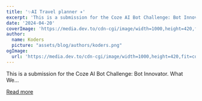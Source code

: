 ```yaml
---
title: '✨AI Travel planner ✈️'
excerpt: 'This is a submission for the Coze AI Bot Challenge: Bot Innovator.           What We...'
date: '2024-04-20'
coverImage: 'https://media.dev.to/cdn-cgi/image/width=1000,height=420,fit=cover,gravity=auto,format=auto/https%3A%2F%2Fdev-to-uploads.s3.amazonaws.com%2Fuploads%2Farticles%2Fv0bhyyj9r10nddoz89fm.png'
author:
  name: Koders
  picture: "assets/blog/authors/koders.png"
ogImage:
  url: 'https://media.dev.to/cdn-cgi/image/width=1000,height=420,fit=cover,gravity=auto,format=auto/https%3A%2F%2Fdev-to-uploads.s3.amazonaws.com%2Fuploads%2Farticles%2Fv0bhyyj9r10nddoz89fm.png'
---
```


This is a submission for the Coze AI Bot Challenge: Bot Innovator.           What We...

[Read more](https://dev.to/programordie/ai-travel-planner-cg9)
